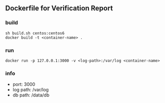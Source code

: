 ## Dockerfile for Verification Report

### build
```
sh build.sh centos:centos6
docker build -t <container-name> .
```

### run
```
docker run -p 127.0.0.1:3000 -v <log-path>:/var/log <container-name>
```

### info
- port: 3000
- log path: /var/log
- db path: /data/db

